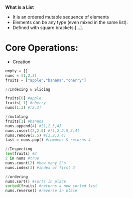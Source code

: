 **What is a List**

- It is an ordered mutable sequence of elements
- Elements can be any type (even mixed in the same list).
- Defined with square brackets:[...].

# Core Operations:

- Creation

```py
empty = []
nums = [1,2,3]
fruits = ["apple","banana","cherry"]

//Indexing & Slicing

fruits[0] #apple
fruits[-1] #cherry
nums[1:3] #[2,3]

//mutating
fruits[1] #banana
nums.append(4) #[1,2,3,4]
nums.insert(2,2.5) #[1,2,2.5,3,4]
nums.remove(2.5) #[1,2,3,4]
last = nums.pop() #removes & returns 4

//Inspecting
len(fruits) #3
2 in nums #true
nums.count(2) #how many 2's
nums.index(3) #index of first 3

//ordering
nums.sort() #sorts in place
sorted(fruits) #returns a new sorted list
nums.reverse() #reverse in place
```
